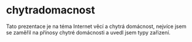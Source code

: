 # chytradomacnost
Tato prezentace je na téma Internet věcí a chytrá domácnost, nejvíce jsem se zaměřil na přínosy chytré domácnosti a uvedl jsem typy zařizení.
